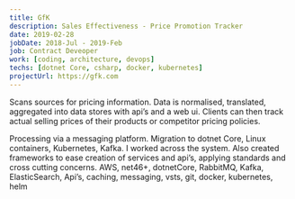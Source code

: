 ```yaml
---
title: GfK
description: Sales Effectiveness - Price Promotion Tracker
date: 2019-02-28
jobDate: 2018-Jul - 2019-Feb
job: Contract Deveoper
work: [coding, architecture, devops]
techs: [dotnet Core, csharp, docker, kubernetes]
projectUrl: https://gfk.com
---
```


Scans sources for pricing information. Data is normalised, translated, aggregated into data stores with api’s and a web ui. Clients can then track actual selling prices of their products or competitor pricing policies.

Processing via a messaging platform. Migration to dotnet Core, Linux containers, Kubernetes, Kafka. I worked across the system. Also created frameworks to ease creation of services and api’s, applying standards and cross cutting concerns.
AWS, net46+, dotnetCore, RabbitMQ, Kafka, ElasticSearch, Api’s, caching, messaging, vsts, git, docker, kubernetes, helm

